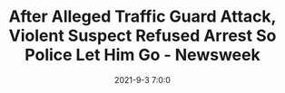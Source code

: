 ---
"title": "After Alleged Traffic Guard Attack, Violent Suspect Refused Arrest So Police Let Him Go - Newsweek"
"date": "2021-9-3 7:0:0"
"feed_name": "GOOGLENEWSCONSTRUCTION"
"feed_website": "https://news.google.com/search?q=construction%2Bincident&hl=en-US&gl=US&ceid=US:en"
"feed_rss": "https://news.google.com/rss/search?q=construction%2Bincident&hl=en-US&gl=US&ceid=US:en"
"link": "https://www.newsweek.com/after-alleged-traffic-guard-attack-violent-suspect-refused-arrest-so-police-let-him-go-1625999"
"file": "_posts/2021-1-1-cfdf7f95ae1e4759ef6831a0a01bf0d9070e5476.md"
"accident": "0"
"drilling": "0"
"dead": "0"
"injured": "0"
---